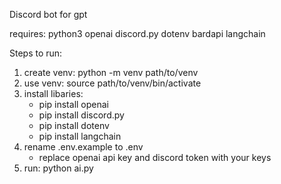 Discord bot for gpt

requires:
python3
openai
discord.py
dotenv
bardapi
langchain

Steps to run:
1. create venv: python -m venv path/to/venv
2. use venv: source path/to/venv/bin/activate
3. install libaries: 
    - pip install openai
    - pip install discord.py
    - pip install dotenv
    - pip install langchain
4. rename .env.example to .env
    - replace openai api key and discord token with your keys
5. run: python ai.py